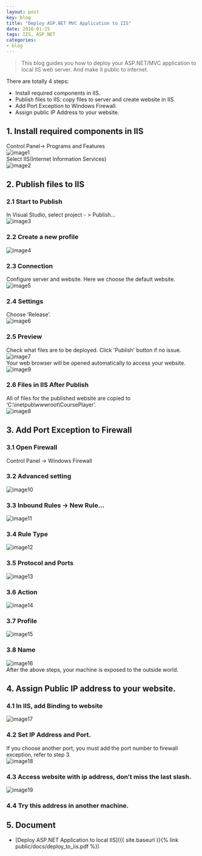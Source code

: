 ```yaml
---
layout: post
key: blog
title: "Deploy ASP.NET MVC Application to IIS"
date: 2016-01-25
tags: IIS, ASP.NET
categories:
- blog
---
```


> This blog guides you how to deploy your ASP.NET/MVC application to local IIS web server. And make it public to internet.

There are totally 4 steps:  

* Install required components in IIS.
* Publish files to IIS: copy files to server and create website in IIS.
* Add Port Exception to Windows Firewall.
* Assign public IP Address to your website.

## 1. Install required components in IIS
Control Panel-> Programs and Features  
![image1](/public/pics/2016-01-25/image1.png)  
Select IIS(Internet Information Services)  
![image2](/public/pics/2016-01-25/image2.png)  

## 2. Publish files to IIS  
### 2.1 Start to Publish
In Visual Studio, select project - &gt; Publish…  
![image3](/public/pics/2016-01-25/image3.png)  
### 2.2 Create a new profile  
![image4](/public/pics/2016-01-25/image4.png)  
### 2.3 Connection
Configure server and website. Here we choose the default website.  
![image5](/public/pics/2016-01-25/image5.png)  
### 2.4 Settings
Choose ‘Release’.  
![image6](/public/pics/2016-01-25/image6.png)  
### 2.5 Preview
Check what files are to be deployed. Click 'Publish' button if no issue.
![image7](/public/pics/2016-01-25/image7.png)  
Your web browser will be opened automatically to access your website.  
![image9](/public/pics/2016-01-25/image9.png)  
### 2.6 Files in IIS After Publish
All of files for the published website are copied to ‘C:\\inetpub\\wwwroot\\CoursePlayer’.  
![image8](/public/pics/2016-01-25/image8.png)  

## 3. Add Port Exception to Firewall  
### 3.1 Open Firewall
Control Panel -&gt; Windows Firewall  
### 3.2 Advanced setting
![image10](/public/pics/2016-01-25/image10.png)  
### 3.3 Inbound Rules -&gt; New Rule…
![image11](/public/pics/2016-01-25/image11.png)  
### 3.4 Rule Type  
![image12](/public/pics/2016-01-25/image12.png)  
### 3.5 Protocol and Ports  
![image13](/public/pics/2016-01-25/image13.png)  
### 3.6 Action  
![image14](/public/pics/2016-01-25/image14.png)  
### 3.7 Profile  
![image15](/public/pics/2016-01-25/image15.png)  
### 3.8 Name  
![image16](/public/pics/2016-01-25/image16.png)  
After the above steps, your machine is exposed to the outside world.

## 4. Assign Public IP address to your website.  
### 4.1 In IIS, add Binding to website  
![image17](/public/pics/2016-01-25/image17.png)  
### 4.2 Set IP Address and Port.
If you choose another port, you must add the port number to firewall exception, refer to step 3.  
![image18](/public/pics/2016-01-25/image18.png)  
### 4.3 Access website with ip address, don’t miss the last slash.  
![image19](/public/pics/2016-01-25/image19.png)  
### 4.4 Try this address in another machine.  

## 5. Document
* [Deploy ASP.NET Application to local IIS]({{ site.baseurl }}{% link public/docs/deploy_to_iis.pdf %})
